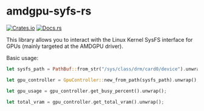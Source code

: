 # amdgpu-syfs-rs
[![Crates.io](https://img.shields.io/crates/v/amdgpu-sysfs)](https://crates.io/crates/amdgpu-sysfs)
[![Docs.rs](https://docs.rs/amdgpu-sysfs/badge.svg)](https://docs.rs/amdgpu-sysfs/)

This library allows you to interact with the Linux Kernel SysFS interface for GPUs (mainly targeted at the AMDGPU driver). 

Basic usage:

```rust
let sysfs_path = PathBuf::from_str("/sys/class/drm/card0/device").unwrap();

let gpu_controller = GpuController::new_from_path(sysfs_path).unwrap();

let gpu_usage = gpu_controller.get_busy_percent().unwrap();

let total_vram = gpu_controller.get_total_vram().unwrap();
```

